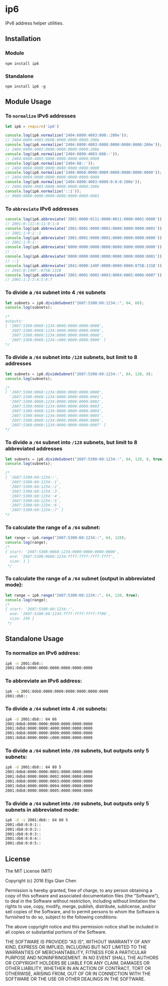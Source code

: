# ip6
IPv6 address helper utilities.

## Installation
### Module
`npm install ip6`
### Standalone
`npm install ip6 -g`

## Module Usage
### To `normalize` IPv6 addresses
```javascript
let ip6 = require('ip6')

console.log(ip6.normalize('2404:6800:4003:808::200e'));
// 2404:6800:4003:0808:0000:0000:0000:200e
console.log(ip6.normalize('2404:6800:4003:0808:0000:0000:0000:200e'));
// 2404:6800:4003:0808:0000:0000:0000:200e
console.log(ip6.normalize('2404:6800:4003:808::'));
// 2404:6800:4003:0808:0000:0000:0000:0000
console.log(ip6.normalize('2404:68::'));
// 2404:0068:0000:0000:0000:0000:0000:0000
console.log(ip6.normalize('2404:0068:0000:0000:0000:0000:0000:0000'));
// 2404:0068:0000:0000:0000:0000:0000:0000
console.log(ip6.normalize('2404:6800:4003:0808:0:0:0:200e'));
// 2404:6800:4003:0808:0000:0000:0000:200e
console.log(ip6.normalize('::1'));
// 0000:0000:0000:0000:0000:0000:0000:0001
```

### To `abbreviate` IPv6 addresses

```javascript
console.log(ip6.abbreviate('2001:0000:0111:0000:0011:0000:0001:0000'));
// 2001:0:111:0:11:0:1:0
console.log(ip6.abbreviate('2001:0001:0000:0001:0000:0000:0000:0001'));
// 2001:1:0:1::1
console.log(ip6.abbreviate('2001:0001:0000:0001:0000:0000:0000:0000'));
// 2001:1:0:1::
console.log(ip6.abbreviate('0000:0000:0000:0000:0000:0000:0000:0000'));
// ::
console.log(ip6.abbreviate('0000:0000:0000:0000:0000:0000:0000:0001'));
// ::1
console.log(ip6.abbreviate('2041:0000:140F:0000:0000:0000:875B:131B'));
// 2041:0:140F::875B:131B
console.log(ip6.abbreviate('2001:0001:0002:0003:0004:0005:0006:0007'));
// 2001:1:2:3:4:5:6:7
```

### To divide a `/64` subnet into 4 `/66` subnets
```javascript
let subnets = ip6.divideSubnet("2607:5300:60:1234::", 64, 66);
console.log(subnets);

/*
outputs:
[ '2607:5300:0060:1234:0000:0000:0000:0000',
  '2607:5300:0060:1234:4000:0000:0000:0000',
  '2607:5300:0060:1234:8000:0000:0000:0000',
  '2607:5300:0060:1234:c000:0000:0000:0000' ]
*/
```

### To divide a `/64` subnet into `/128` subnets, but limit to 8 addresses
```javascript
let subnets = ip6.divideSubnet("2607:5300:60:1234::", 64, 128, 8);
console.log(subnets);

/*
[ '2607:5300:0060:1234:0000:0000:0000:0000',
  '2607:5300:0060:1234:0000:0000:0000:0001',
  '2607:5300:0060:1234:0000:0000:0000:0002',
  '2607:5300:0060:1234:0000:0000:0000:0003',
  '2607:5300:0060:1234:0000:0000:0000:0004',
  '2607:5300:0060:1234:0000:0000:0000:0005',
  '2607:5300:0060:1234:0000:0000:0000:0006',
  '2607:5300:0060:1234:0000:0000:0000:0007' ]
*/
```

### To divide a `/64` subnet into `/128` subnets, but limit to 8 abbreviated addresses
```javascript
let subnets = ip6.divideSubnet("2607:5300:60:1234::", 64, 128, 8, true);
console.log(subnets);

/*
[ '2607:5300:60:1234::',
  '2607:5300:60:1234::1',
  '2607:5300:60:1234::2',
  '2607:5300:60:1234::3',
  '2607:5300:60:1234::4',
  '2607:5300:60:1234::5',
  '2607:5300:60:1234::6',
  '2607:5300:60:1234::7' ]
*/
```

### To calculate the range of a `/64` subnet:
```javascript
let range = ip6.range("2607:5300:60:1234::", 64, 128);
console.log(range);
/*
{ start: '2607:5300:0060:1234:0000:0000:0000:0000',
  end: '2607:5300:0060:1234:ffff:ffff:ffff:ffff',
  size: 1 }
 */
```

### To calculate the range of a `/64` subnet (output in abbreviated mode):
```javascript
let range = ip6.range("2607:5300:60:1234::", 64, 120, true);
console.log(range);
/*
{ start: '2607:5300:60:1234::',
  end: '2607:5300:60:1234:ffff:ffff:ffff:ff00',
  size: 256 }
 */
```

## Standalone Usage
### To normalize an IPv6 address:
```bash
ip6 -n 2001:db8::
2001:0db8:0000:0000:0000:0000:0000:0000
```

### To abbreviate an IPv6 address:
```bash
ip6 -a 2001:0db8:0000:0000:0000:0000:0000:0000
2001:db8::
```

### To divide a `/64` subnet into 4 `/66` subnets:
```bash
ip6 -d 2001:db8:: 64 66
2001:0db8:0000:0000:0000:0000:0000:0000
2001:0db8:0000:0000:4000:0000:0000:0000
2001:0db8:0000:0000:8000:0000:0000:0000
2001:0db8:0000:0000:c000:0000:0000:0000
```

### To divide a `/64` subnet into `/80` subnets, but outputs only 5 subnets:
```bash
ip6 -d 2001:db8:: 64 80 5
2001:0db8:0000:0000:0001:0000:0000:0000
2001:0db8:0000:0000:0002:0000:0000:0000
2001:0db8:0000:0000:0003:0000:0000:0000
2001:0db8:0000:0000:0004:0000:0000:0000
2001:0db8:0000:0000:0005:0000:0000:0000
```

### To divide a `/64` subnet into `/80` subnets, but outputs only 5 subnets in abbreviated mode:
```bash
ip6 -d -s 2001:db8:: 64 80 5
2001:db8:0:0:1::
2001:db8:0:0:2::
2001:db8:0:0:3::
2001:db8:0:0:4::
2001:db8:0:0:5::
```

## License
The MIT License (MIT)

Copyright (c) 2016 Elgs Qian Chen

Permission is hereby granted, free of charge, to any person obtaining a copy
of this software and associated documentation files (the "Software"), to deal
in the Software without restriction, including without limitation the rights
to use, copy, modify, merge, publish, distribute, sublicense, and/or sell
copies of the Software, and to permit persons to whom the Software is
furnished to do so, subject to the following conditions:

The above copyright notice and this permission notice shall be included in all
copies or substantial portions of the Software.

THE SOFTWARE IS PROVIDED "AS IS", WITHOUT WARRANTY OF ANY KIND, EXPRESS OR
IMPLIED, INCLUDING BUT NOT LIMITED TO THE WARRANTIES OF MERCHANTABILITY,
FITNESS FOR A PARTICULAR PURPOSE AND NONINFRINGEMENT. IN NO EVENT SHALL THE
AUTHORS OR COPYRIGHT HOLDERS BE LIABLE FOR ANY CLAIM, DAMAGES OR OTHER
LIABILITY, WHETHER IN AN ACTION OF CONTRACT, TORT OR OTHERWISE, ARISING FROM,
OUT OF OR IN CONNECTION WITH THE SOFTWARE OR THE USE OR OTHER DEALINGS IN THE
SOFTWARE.
